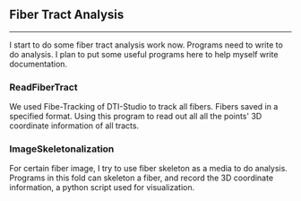 Fiber Tract Analysis
------------------------------------------------------------
------------------------------------------------------------
I start to do some fiber tract analysis work now. Programs need
to write to do analysis. I plan to put some useful programs here to
help myself write documentation.

### ReadFiberTract
We used Fibe-Tracking of DTI-Studio to track all fibers. Fibers 
saved in a specified format. Using this program to read out all 
all the points' 3D coordinate information of all tracts.

### ImageSkeletonalization
For certain fiber image, I try to use fiber skeleton as a media to do analysis. Programs in this fold can skeleton a fiber, and record the 3D coordinate information, a python script used for visualization.
